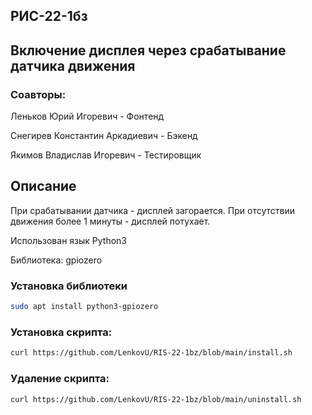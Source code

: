 ## РИС-22-1бз

## Включение дисплея через срабатывание датчика движения

### Соавторы:

Леньков Юрий Игоревич - Фонтенд

Снегирев Константин Аркадиевич - Бэкенд

Якимов Владислав Игоревич - Тестировщик

## Описание
При срабатывании датчика - дисплей загорается. При отсутствии движения более 1 минуты - дисплей потухает.

Использован язык Python3

Библиотека: gpiozero

### Установка библиотеки
```bash
sudo apt install python3-gpiozero
```

### Установка скрипта: 
```bash
curl https://github.com/LenkovU/RIS-22-1bz/blob/main/install.sh
```

### Удаление скрипта:
```bash
curl https://github.com/LenkovU/RIS-22-1bz/blob/main/uninstall.sh
```


